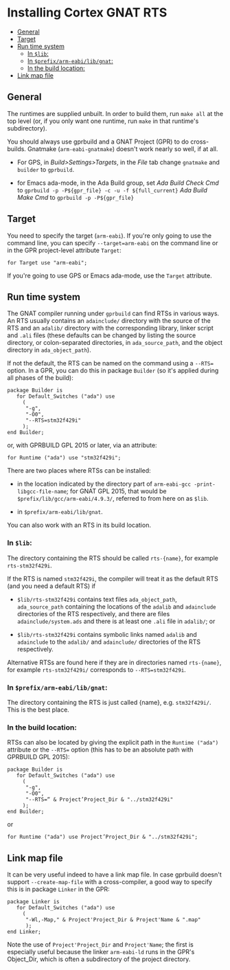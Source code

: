 # Installing Cortex GNAT RTS #

* [General](#general)
* [Target](#target)
* [Run time system](#rts)
  * [In `$lib`:](#in-lib)
  * [In `$prefix/arm-eabi/lib/gnat`:](#with-compiler)
  * [In the build location:](#in-build)
* [Link map file](#link-map)

## General <a name="general"> ##

The runtimes are supplied unbuilt. In order to build them, run `make
all` at the top level (or, if you only want one runtime, run `make` in
that runtime's subdirectory).

You should always use gprbuild and a GNAT Project (GPR) to do
cross-builds. Gnatmake (`arm-eabi-gnatmake`) doesn't work nearly so
well, if at all.

* For GPS, in _Build>Settings>Targets_, in the _File_ tab change
  `gnatmake` and `builder` to `gprbuild`.

* for Emacs ada-mode, in the Ada Build group, set _Ada Build Check
  Cmd_ to `gprbuild -p -P${gpr_file} -c -u -f ${full_current}` _Ada
  Build Make Cmd_ to `gprbuild -p -P${gpr_file}`

## Target <a name="target"> ##

You need to specify the target (`arm-eabi`). If you're only going to
use the command line, you can specify `--target=arm-eabi` on the
command line or in the GPR project-level attribute `Target`:

    for Target use "arm-eabi";

If you're going to use GPS or Emacs ada-mode, use the `Target` attribute.

## Run time system <a name="rts"> ##

The GNAT compiler running under `gprbuild` can find RTSs in various
ways. An RTS usually contains an `adainclude/` directory with the
source of the RTS and an `adalib/` directory with the corresponding
library, linker script and `.ali` files (these defaults can be changed
by listing the source directory, or colon-separated directories, in
`ada_source_path`, and the object directory in `ada_object_path`).

If not the default, the RTS can be named on the command using a
`--RTS=` option. In a GPR, you can do this in package `Builder` (so
it's applied during all phases of the build):

    package Builder is
       for Default_Switches ("ada") use
         (
          "-g",
          "-O0",
          "--RTS=stm32f429i"
         );
    end Builder;

or, with GPRBUILD GPL 2015 or later, via an attribute:

    for Runtime ("ada") use "stm32f429i";

There are two places where RTSs can be installed:

* in the location indicated by the directory part of `arm-eabi-gcc
  -print-libgcc-file-name`; for GNAT GPL 2015, that would be
  `$prefix/lib/gcc/arm-eabi/4.9.3/`, referred to from here on as
  `$lib`.

* in `$prefix/arm-eabi/lib/gnat`.

You can also work with an RTS in its build location.

### In `$lib`: <a name="in-lib"> ###

The directory containing the RTS should be called `rts-{name}`, for
example `rts-stm32f429i`.

If the RTS is named `stm32f429i`, the compiler will treat it as the
default RTS (and you need a default RTS) if

* `$lib/rts-stm32f429i` contains text files `ada_object_path`,
  `ada_source_path` containing the locations of the `adalib` and
  `adainclude` directories of the RTS respectively, and there are
  files `adainclude/system.ads` and there is at least one `.ali` file
  in `adalib/`; or

* `$lib/rts-stm32f429i` contains symbolic links named `adalib` and
  `adainclude` to the `adalib/` and `adainclude/` directories of the
  RTS respectively.

Alternative RTSs are found here if they are in directories named
`rts-{name}`, for example `rts-stm32f429i/` corresponds to
`--RTS=stm32f429i`.

### In `$prefix/arm-eabi/lib/gnat`: <a name="with-compiler"> ###

The directory containing the RTS is just called {name},
e.g. `stm32f429i/`. This is the best place.

### In the build location: <a name="in-build"> ###

RTSs can also be located by giving the explicit path in the `Runtime
("ada")` attribute or the `--RTS=` option (this has to be an absolute
path with GPRBUILD GPL 2015):

    package Builder is
       for Default_Switches ("ada") use
         (
          "-g",
          "-O0",
          "--RTS=“ & Project’Project_Dir & "../stm32f429i"
         );
    end Builder;

or

    for Runtime ("ada") use Project’Project_Dir & "../stm32f429i";

## Link map file <a name="link-map"> ##

It can be very useful indeed to have a link map file. In case gprbuild
doesn't support `--create-map-file` with a cross-compiler, a good way to
specify this is in package `Linker` in the GPR:

    package Linker is
       for Default_Switches ("ada") use
         (
          "-Wl,-Map," & Project'Project_Dir & Project'Name & ".map"
          );
    end Linker;

Note the use of `Project'Project_Dir` and `Project'Name`; the first is
especially useful because the linker `arm-eabi-ld` runs in the GPR's
Object_Dir, which is often a subdirectory of the project directory.
